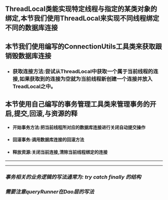 ## ThreadLocal类能实现特定线程与指定的某类对象的绑定,本节我们使用ThreadLocal来实现不同线程绑定不同的数据库连接

## 本节我们使用编写的ConnectionUtils工具类来获取跟销毁数据库连接

+ ### 获取连接方法:尝试从ThreadLocal中获取一个属于当前线程的连接,如果获取到的连接为空就为当前线程新创建一个连接并放入TreadLocal之中。

  

## 本节使用自己编写的事务管理工具类来管理事务的开启,提交,回滚,与资源的释

+ #### 开始事务方法:把当前线程所对应的数据库连接进行关闭自动提交操作

+ #### 回滚事务:调用数据库连接的回滚方法

+ #### 释放资源:关闭当前连接,清除当前线程绑定的连接



---

---



### *事务相关的业务逻辑的写法通常为: try catch finally 的结构*

### *需要注意queryRunner在Dao层的写法*
